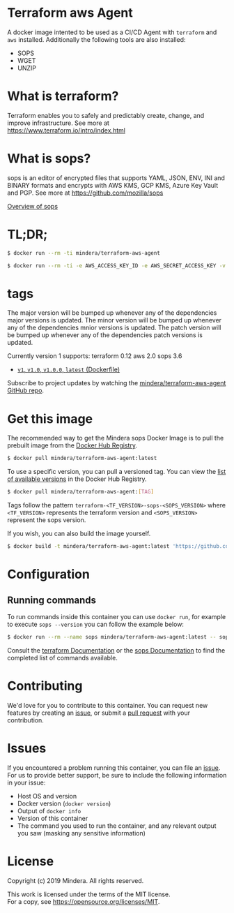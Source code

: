 # Terraform aws Agent

A docker image intented to be used as a CI/CD Agent with `terraform` and `aws` installed. Additionally the following tools are also installed:
 - SOPS
 - WGET
 - UNZIP

# What is terraform?

Terraform enables you to safely and predictably create, change, and improve infrastructure. See more at https://www.terraform.io/intro/index.html

# What is sops?

sops is an editor of encrypted files that supports YAML, JSON, ENV, INI and BINARY formats and encrypts with AWS KMS, GCP KMS, Azure Key Vault and PGP. See more at https://github.com/mozilla/sops

[Overview of sops](https://sops.sh/docs/)

# TL;DR;

```bash
$ docker run --rm -ti mindera/terraform-aws-agent
```

```bash
$ docker run --rm -ti -e AWS_ACCESS_KEY_ID -e AWS_SECRET_ACCESS_KEY -v $PWD:/workspace -w /workspace mindera/terraform-aws-agent
```

# tags

The major version will be bumped up whenever any of the dependencies major versions is updated.
The minor version will be bumped up whenever any of the dependencies mnior versions is updated.
The patch version will be bumped up whenever any of the dependencies patch versions is updated.

Currently version 1 supports:
terraform 0.12
aws 2.0
sops 3.6

* [`v1`, `v1.0`, `v1.0.0`, `latest` (Dockerfile)](https://github.com/mindera/docker-terraform-aws-agent/blob/Dockerfile)

Subscribe to project updates by watching the [mindera/terraform-aws-agent GitHub repo](https://github.com/mindera/docker-terraform-aws-agent).

# Get this image

The recommended way to get the Mindera sops Docker Image is to pull the prebuilt image from the [Docker Hub Registry](https://hub.docker.com/r/mindera/terraform-aws-agent).

```bash
$ docker pull mindera/terraform-aws-agent:latest
```

To use a specific version, you can pull a versioned tag. You can view the [list of available versions](https://hub.docker.com/r/mindera/terraform-aws-agent/tags/) in the Docker Hub Registry.

```bash
$ docker pull mindera/terraform-aws-agent:[TAG]
```

Tags follow the pattern `terraform-<TF_VERSION>-sops-<SOPS_VERSION>` where `<TF_VERSION>` represents the terraform version and `<SOPS_VERSION>` represent the sops version.

If you wish, you can also build the image yourself.

```bash
$ docker build -t mindera/terraform-aws-agent:latest 'https://github.com/mindera/docker-terraform-aws-agent.git#master'
```

# Configuration

## Running commands

To run commands inside this container you can use `docker run`, for example to execute `sops --version` you can follow the example below:

```bash
$ docker run --rm --name sops mindera/terraform-aws-agent:latest -- sops --version
```

Consult the [terraform Documentation](https://www.terraform.io/docs/index.html) or the [sops Documentation](https://github.com/mozilla/sops) to find the completed list of commands available.

# Contributing

We'd love for you to contribute to this container. You can request new features by creating an [issue](https://github.com/mindera/docker-terraform-aws-agent/issues), or submit a [pull request](https://github.com/mindera/docker-terraform-aws-agent/pulls) with your contribution.

# Issues

If you encountered a problem running this container, you can file an [issue](https://github.com/mindera/docker-terraform-aws-agent/issues). For us to provide better support, be sure to include the following information in your issue:

- Host OS and version
- Docker version (`docker version`)
- Output of `docker info`
- Version of this container
- The command you used to run the container, and any relevant output you saw (masking any sensitive information)

# License

Copyright (c) 2019 Mindera. All rights reserved.

This work is licensed under the terms of the MIT license.  
For a copy, see <https://opensource.org/licenses/MIT>.

